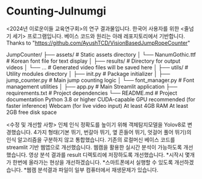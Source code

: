# Counting-Julnumgi

<2024년 이로운이들 교육연구회>의 연구 결과물입니다.
한국어 사용자를 위한 <줄넘기 세기> 프로그램입니다.
베이스 코드와 원리는 아래 레포지토리에서 기반합니다.
Thanks to "https://github.com/AyushTCD/VisionBasedJumpRopeCounter"


<Project Structure>
JumpCounter/
├── assets/ # Static assets directory
│ └── NanumGothic.ttf # Korean font file for text display
│
├── results/ # Directory for output videos
│ └── ... # Generated video files will be saved here
│
├── utils/ # Utility modules directory
│ ├── init.py # Package initializer
│ ├── jump_counter.py # Main jump counting logic
│ └── font_manager.py # Font management utilities
│
├── app.py # Main Streamlit application
├── requirements.txt # Project dependencies
└── README.md # Project documentation


<System Requirements>
Python 3.8 or higher
CUDA-capable GPU recommended (for faster inference)
Webcam (for live video input)
At least 4GB RAM
At least 2GB free disk space


<수정 및 개선할 사항>
인체 인식 정확도를 높이기 위해 객체탐지모델을 Yolov8로 변경했습니다.
4가지 형태(기본 뛰기, 번갈아 뛰기, 옆 흔들어 뛰기, 엇걸어 풀어 뛰기)의 인식 알고리즘을 구분하지 않고 통합했습니다.
기존의 로컬머신 베이스 코드를 streamlit 기반 웹앱으로 개선했습니다.
웹캠을 활용한 실시간 분석이 가능하도록 개선했습니다.
영상 분석 결과를 result 디렉토리에 저장하도록 개선했습니다.
*시작시 몇개가 한번에 올라가는 현상을 개선하겠습니다.
*스마트폰에서 실행할 수 있도록 개선하겠습니다.
*웹캠 분석결과 파일이 일부 컴퓨터에서 재생문제가 있습니다.
